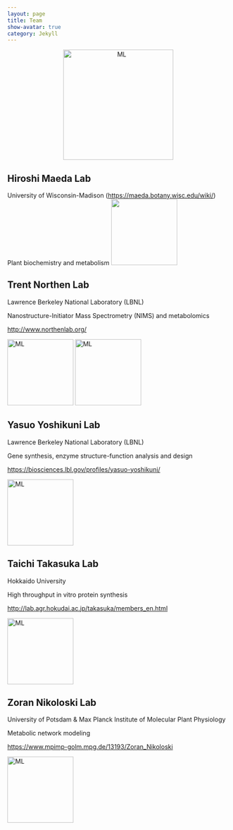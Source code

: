 ```yaml
---
layout: page
title: Team
show-avatar: true
category: Jekyll
---
```



<p align='center'>
	<img src="../img/research/machine-learn.png" alt='ML' height="250px">
</p>


## Hiroshi Maeda Lab
University of Wisconsin-Madison (https://maeda.botany.wisc.edu/wiki/)
Plant biochemistry and metabolism
<img src="../img/team/cHiroshi.png" height="150px">



## Trent Northen Lab
Lawrence Berkeley National Laboratory (LBNL)

Nanostructure-Initiator Mass Spectrometry (NIMS) and metabolomics

http://www.northenlab.org/

<img src="../img/team/cTrent.png" alt='ML' height="150px">
<img src="../img/team/cMarkus.png" alt='ML' height="150px">


## Yasuo Yoshikuni Lab
Lawrence Berkeley National Laboratory (LBNL)

Gene synthesis, enzyme structure-function analysis and design

https://biosciences.lbl.gov/profiles/yasuo-yoshikuni/

<img src="../img/team/cYasuo.png" alt='ML' height="150px">



## Taichi Takasuka Lab
Hokkaido University

High throughput in vitro protein synthesis

http://lab.agr.hokudai.ac.jp/takasuka/members_en.html

<img src="../img/team/cTaichi.png" alt='ML' height="150px">



## Zoran Nikoloski Lab
University of Potsdam & Max Planck Institute of Molecular Plant Physiology

Metabolic network modeling

https://www.mpimp-golm.mpg.de/13193/Zoran_Nikoloski

<img src="../img/team/cZoran.png" alt='ML' height="150px">
